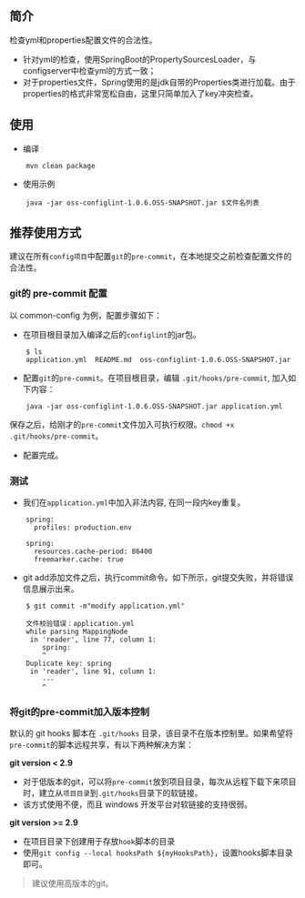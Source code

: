 ## 简介
检查yml和properties配置文件的合法性。

+ 针对yml的检查，使用SpringBoot的PropertySourcesLoader，与configserver中检查yml的方式一致；
+ 对于properties文件，Spring使用的是jdk自带的Properties类进行加载。由于properties的格式非常宽松自由，这里只简单加入了key冲突检查。

## 使用
+ 编译

```  
    mvn clean package
```  

+ 使用示例

```
    java -jar oss-configlint-1.0.6.OSS-SNAPSHOT.jar $文件名列表
```  

## 推荐使用方式
建议在所有`config项目`中配置`git`的`pre-commit`，在本地提交之前检查配置文件的合法性。

### git的 pre-commit 配置
以 common-config 为例，配置步骤如下：  

+ 在项目根目录加入编译之后的`configlint`的jar包。

```
    $ ls
    application.yml  README.md  oss-configlint-1.0.6.OSS-SNAPSHOT.jar
```  

+ 配置`git`的`pre-commit`。在项目根目录，编辑 `.git/hooks/pre-commit`, 加入如下内容：

```  
    java -jar oss-configlint-1.0.6.OSS-SNAPSHOT.jar application.yml
```  

保存之后，给刚才的`pre-commit`文件加入可执行权限。`chmod +x .git/hooks/pre-commit`。  

+ 配置完成。

### 测试  
+ 我们在`application.yml`中加入非法内容, 在同一段内key重复。  

```
    spring:
      profiles: production.env

    spring:
      resources.cache-period: 86400
      freemarker.cache: true
```  

+ git add添加文件之后，执行commit命令。如下所示，git提交失败，并将错误信息展示出来。  

```
    $ git commit -m"modify application.yml"  

    文件校验错误：application.yml
    while parsing MappingNode
     in 'reader', line 77, column 1:
        spring:
        ^
    Duplicate key: spring
     in 'reader', line 91, column 1:
        ---
        ^
```

### 将git的pre-commit加入版本控制

默认的 git hooks 脚本在 `.git/hooks` 目录，该目录不在版本控制里。如果希望将`pre-commit`的脚本远程共享，有以下两种解决方案：

**git version < 2.9**

+ 对于低版本的git，可以将`pre-commit`放到项目目录，每次从远程下载下来项目时，建立从`项目目录`到`.git/hooks`目录下的软链接。
+ 该方式使用不便，而且 windows 开发平台对软链接的支持很弱。

**git version >= 2.9**

+ 在项目目录下创建用于存放`hook`脚本的目录
+ 使用`git config --local hooksPath ${myHooksPath}`，设置hooks脚本目录即可。

> 建议使用高版本的git。
